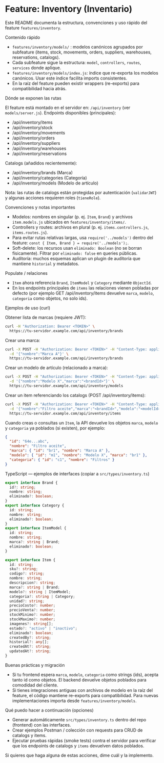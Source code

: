 # Feature: Inventory (Inventario)

Este README documenta la estructura, convenciones y uso rápido del feature `features/inventory`.

Contenido rápido

- `features/inventory/models/` : modelos canónicos agrupados por subfeature (items, stock, movements, orders, suppliers, warehouses, reservations, catalogs).
- Cada subfeature sigue la estructura: `model`, `controllers`, `routes`, `services` donde aplique.
- `features/inventory/models/index.js`: índice que re-exporta los modelos canónicos. Usar este índice facilita imports consistentes.
- En la raíz del feature pueden existir wrappers (re-exports) para compatibilidad hacia atrás.

Dónde se exponen las rutas

El feature está montado en el servidor en: `/api/inventory` (ver `models/server.js`).
Endpoints disponibles (principales):

- /api/inventory/items
- /api/inventory/stock
- /api/inventory/movements
- /api/inventory/orders
- /api/inventory/suppliers
- /api/inventory/warehouses
- /api/inventory/reservations

Catalogs (añadidos recientemente):

- /api/inventory/brands (Marca)
- /api/inventory/categories (Categoría)
- /api/inventory/models (Modelo de artículo)

Nota: las rutas de catalogs están protegidas por autenticación (`validarJWT`) y algunas acciones requieren roles (`tieneRole`).

Convenciones y notas importantes

- Modelos: nombres en singular (p. ej. `Item`, `Brand`) y archivos `item.models.js` ubicados en `features/inventory/items/`.
- Controllers y routes: archivos en plural (p. ej. `items.controllers.js`, `items.routes.js`).
- Para evitar rutas relativas largas, usa `require('../models')` dentro del feature: `const { Item, Brand } = require('../models');`.
- Soft-delete: los recursos usan `eliminado: Boolean` (no se borran físicamente). Filtrar por `eliminado: false` en queries públicas.
- Auditoría: muchos esquemas aplican un plugin de auditoría que mantiene `historial` y metadatos.

Populate / relaciones

- `Item` ahora referencia `Brand`, `ItemModel` y `Category` mediante `ObjectId`.
- En los endpoints principales de `items` las relaciones vienen pobladas por defecto (por ejemplo GET /api/inventory/items devuelve `marca`, `modelo`, `categoria` como objetos, no solo ids).

Ejemplos de uso (curl)

Obtener lista de marcas (requiere JWT):

```bash
curl -H "Authorization: Bearer <TOKEN>" \
  https://tu-servidor.example.com/api/inventory/brands
```

Crear una marca:

```bash
curl -X POST -H "Authorization: Bearer <TOKEN>" -H "Content-Type: application/json" \
  -d '{"nombre":"Marca A"}' \
  https://tu-servidor.example.com/api/inventory/brands
```

Crear un modelo de artículo (relacionado a marca):

```bash
curl -X POST -H "Authorization: Bearer <TOKEN>" -H "Content-Type: application/json" \
  -d '{"nombre":"Modelo X","marca":"<brandId>"}' \
  https://tu-servidor.example.com/api/inventory/models
```

Crear un item referenciando los catalogs (POST /api/inventory/items):

```bash
curl -X POST -H "Authorization: Bearer <TOKEN>" -H "Content-Type: application/json" \
  -d '{"nombre":"Filtro aceite","marca":"<brandId>","modelo":"<modelId>","categoria":"<categoryId>", "precioCosto":5.5}' \
  https://tu-servidor.example.com/api/inventory/items
```

Cuando creas o consultas un `Item`, la API devuelve los objetos `marca`, `modelo` y `categoria` ya poblados (si existen), por ejemplo:

```json
{
  "id": "64e...abc",
  "nombre": "Filtro aceite",
  "marca": { "id": "br1", "nombre": "Marca A" },
  "modelo": { "id": "m1", "nombre": "Modelo X", "marca": "br1" },
  "categoria": { "id": "c1", "nombre": "Filtros" }
}
```

TypeScript — ejemplos de interfaces (copiar a `src/types/inventory.ts`)

```ts
export interface Brand {
  id?: string;
  nombre: string;
  eliminado?: boolean;
}
export interface Category {
  id: string;
  nombre: string;
  eliminado?: boolean;
}
export interface ItemModel {
  id: string;
  nombre: string;
  marca?: string | Brand;
  eliminado?: boolean;
}

export interface Item {
  id: string;
  sku?: string;
  codigo?: string;
  nombre: string;
  descripcion?: string;
  marca?: string | Brand;
  modelo?: string | ItemModel;
  categoria?: string | Category;
  unidad?: string;
  precioCosto?: number;
  precioVenta?: number;
  stockMinimo?: number;
  stockMaximo?: number;
  imagenes?: string[];
  estado?: "activo" | "inactivo";
  eliminado?: boolean;
  createdBy?: string;
  historial?: any[];
  createdAt?: string;
  updatedAt?: string;
}
```

Buenas prácticas y migración

- Si tu frontend espera `marca`, `modelo`, `categoria` como strings (ids), acepta tanto id como objetos. El backend devuelve objetos poblados para comodidad del cliente.
- Si tienes integraciones antiguas con archivos de modelo en la raíz del feature, el código mantiene re-exports para compatibilidad. Para nuevas implementaciones importa desde `features/inventory/models`.

Qué puedo hacer a continuación (opciones)

- Generar automáticamente `src/types/inventory.ts` dentro del repo (frontend) con las interfaces.
- Crear ejemplos Postman / colección con requests para CRUD de catalogs y items.
- Ejecutar pruebas rápidas (smoke tests) contra el servidor para verificar que los endpoints de catalogs y `items` devuelven datos poblados.

Si quieres que haga alguna de estas acciones, dime cuál y la implemento.
